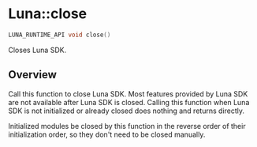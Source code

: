 # Luna::close

```c++
LUNA_RUNTIME_API void close()
```

Closes Luna SDK. 

## Overview
Call this function to close Luna SDK. Most features provided by Luna SDK are not available after Luna SDK is closed. Calling this function when Luna SDK is not initialized or already closed does nothing and returns directly.

Initialized modules  be closed by this function in the reverse order of their initialization order, so they don't need to be closed manually. 

